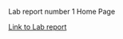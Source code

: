 Lab report number 1 Home Page

[Link to Lab report](https://bobbyyuuuu.github.io/Caramel/README.html)
